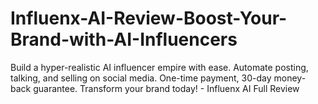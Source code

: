 # Influenx-AI-Review-Boost-Your-Brand-with-AI-Influencers
Build a hyper-realistic AI influencer empire with ease. Automate posting, talking, and selling on social media. One-time payment, 30-day money-back guarantee. Transform your brand today! - Influenx AI Full Review
